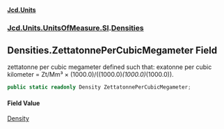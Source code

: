 #### [Jcd.Units](index 'index')
### [Jcd.Units.UnitsOfMeasure.SI](Jcd.Units.UnitsOfMeasure.SI 'Jcd.Units.UnitsOfMeasure.SI').[Densities](Densities 'Jcd.Units.UnitsOfMeasure.SI.Densities')

## Densities.ZettatonnePerCubicMegameter Field

zettatonne per cubic megameter defined such that: exatonne per cubic kilometer = Zt/Mm³ ×
(1000.0)/((1000.0)*(1000.0)*(1000.0)).

```csharp
public static readonly Density ZettatonnePerCubicMegameter;
```

#### Field Value
[Density](Density 'Jcd.Units.UnitTypes.Density')